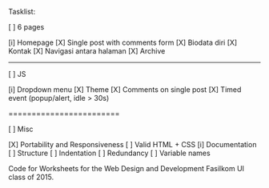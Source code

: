 Tasklist:

[ ] 6 pages

[i] Homepage
[X] Single post with comments form
[X] Biodata diri
[X] Kontak
[X] Navigasi antara halaman
[X] Archive

------------------------

[ ] JS

[i] Dropdown menu
[X] Theme
[X] Comments on single post
[X] Timed event (popup/alert, idle > 30s)

========================

[ ] Misc

[X] Portability and Responsiveness
[ ] Valid HTML + CSS
[i] Documentation
[ ] Structure
[ ] Indentation 
[ ] Redundancy 
[ ] Variable names

Code for Worksheets for the Web Design and Development Fasilkom UI class of 2015.